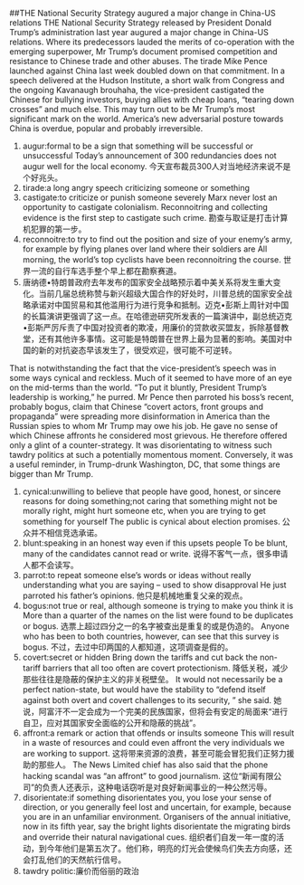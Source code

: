 ##THE National Security Strategy augured a major change in China-US relations
THE National Security Strategy released by President Donald Trump’s administration last year augured a major change in China-US relations. Where its predecessors lauded the merits of co-operation with the emerging superpower, Mr Trump’s document promised competition and resistance to Chinese trade and other abuses. The tirade Mike Pence launched against China last week doubled down on that commitment. In a speech delivered at the Hudson Institute, a short walk from Congress and the ongoing Kavanaugh brouhaha, the vice-president castigated the Chinese for bullying investors, buying allies with cheap loans, “tearing down crosses” and much else. This may turn out to be Mr Trump’s most significant mark on the world. America’s new adversarial posture towards China is overdue, popular and probably irreversible.
1. augur:formal to be a sign that something will be successful or unsuccessful
Today’s announcement of 300 redundancies does not augur well for the local economy. 
今天宣布裁员300人对当地经济来说不是个好兆头。
2. tirade:a long angry speech criticizing someone or something
3. castigate:to criticize or punish someone severely
Marx never lost an opportunity to castigate colonialism.
Reconnoitring and collecting evidence is the first step to castigate such crime.
勘查与取证是打击计算机犯罪的第一步。
4. reconnoitre:to try to find out the position and size of your enemy’s army, for example by flying planes over land where their soldiers are
All morning, the world’s top cyclists have been reconnoitring the course. 
世界一流的自行车选手整个早上都在勘察赛道。
5. 唐纳德•特朗普政府去年发布的国家安全战略预示着中美关系将发生重大变化。当前几届总统称赞与新兴超级大国合作的好处时，川普总统的国家安全战略承诺对中国贸易和其他滥用行为进行竞争和抵制。迈克•彭斯上周针对中国的长篇演讲更强调了这一点。在哈德逊研究所发表的一篇演讲中，副总统迈克•彭斯严厉斥责了中国对投资者的欺凌，用廉价的贷款收买盟友，拆除基督教堂，还有其他许多事情。这可能是特朗普在世界上最为显著的影响。美国对中国的新的对抗姿态早该发生了，很受欢迎，很可能不可逆转。

That is notwithstanding the fact that the vice-president’s speech was in some ways cynical and reckless. Much of it seemed to have more of an eye on the mid-terms than the world. “To put it bluntly, President Trump’s leadership is working,” he purred. Mr Pence then parroted his boss’s recent, probably bogus, claim that Chinese “covert actors, front groups and propaganda” were spreading more disinformation in America than the Russian spies to whom Mr Trump may owe his job. He gave no sense of which Chinese affronts he considered most grievous. He therefore offered only a glint of a counter-strategy. It was disorientating to witness such tawdry politics at such a potentially momentous moment. Conversely, it was a useful reminder, in Trump-drunk Washington, DC, that some things are bigger than Mr Trump.
1. cynical:unwilling to believe that people have good, honest, or sincere reasons for doing something;not caring that something might not be morally right, might hurt someone etc, when you are trying to get something for yourself
The public is cynical about election promises. 
公众并不相信竞选承诺。
2. blunt:speaking in an honest way even if this upsets people
To be blunt, many of the candidates cannot read or write. 
说得不客气一点，很多申请人都不会读写。
3. parrot:to repeat someone else’s words or ideas without really understanding what you are saying – used to show disapproval
He just parroted his father’s opinions. 
他只是机械地重复父亲的观点。
4. bogus:not true or real, although someone is trying to make you think it is
More than a quarter of the names on the list were found to be duplicates or bogus. 
选票上超过四分之一的名字被查出是重复的或是伪造的。
Anyone who has been to both countries, however, can see that this survey is bogus.
不过，去过中印两国的人都知道，这项调查是假的。
5. covert:secret or hidden
Bring down the tariffs and cut back the non-tariff barriers that all too often are covert protectionism.
降低关税，减少那些往往是隐蔽的保护主义的非关税壁垒。
It would not necessarily be a perfect nation-state, but would have the stability to “defend itself against both overt and covert challenges to its security, ” she said. 
她说，阿富汗不一定会成为一个完美的民族国家，但将会有安定的局面来“进行自卫，应对其国家安全面临的公开和隐蔽的挑战”。
6. affront:a remark or action that offends or insults someone
This will result in a waste of resources and could even affront the very individuals we are working to support. 
这将带来资源的浪费，甚至可能会冒犯我们正努力援助的那些人。
The News Limited chief has also said that the phone hacking scandal was “an affront” to good journalism.
这位“新闻有限公司”的负责人还表示，这种电话窃听是对良好新闻事业的一种公然污辱。
7. disorientate:if something disorientates you, you lose your sense of direction, or you generally feel lost and uncertain, for example, because you are in an unfamiliar environment.
Organisers of the annual initiative, now in its fifth year, say the bright lights disorientate the migrating birds and override their natural navigational cues.
组织者们自发一年一度的活动，到今年他们是第五次了。他们称，明亮的灯光会使候鸟们失去方向感，还会打乱他们的天然航行信号。
8. tawdry politic:廉价而俗丽的政治